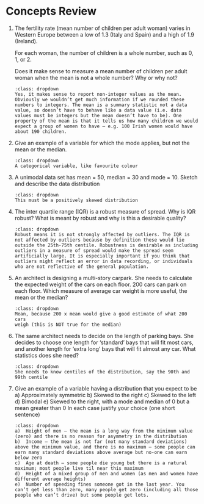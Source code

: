 # Concepts Review

<ol>
<li>The fertility rate (mean number of children per adult woman) varies in Western Europe between a low of 1.3 (Italy and Spain) and a high of 1.9 (Ireland).

For each woman, the number of children is a whole number, such as 0, 1, or 2.

Does it make sense to measure a mean number of children per adult woman when the mean is not a whole number? Why or why not?

```{admonition} Click to reveal answer
:class: dropdown
Yes, it makes sense to report non-integer values as the mean. Obviously we wouldn’t get much information if we rounded these numbers to integers. The mean is a summary statistic not a data value, so doesn’t have to behave like a data value (i.e. data values must be integers but the mean doesn’t have to be). One property of the mean is that it tells us how many children we would expect a group of women to have – e.g. 100 Irish women would have about 190 children.

```



<li>Give an example of a variable for which the mode applies, but not
the mean or the median.

```{admonition} Click to reveal answer
:class: dropdown
A categorical variable, like favourite colour

```


<li>A unimodal data set has mean = 50, median = 30 and mode
= 10. Sketch and describe the data distribution

```{admonition} Click to reveal answer
:class: dropdown
This must be a positively skewed distribution

```


<li> The inter quartile range (IQR) is a robust measure of spread. Why
is IQR robust? What is meant by robust and why is this a desirable
quality?

```{admonition} Click to reveal answer
:class: dropdown
Robust means it is not strongly affected by outliers. The IQR is not affected by outliers because by definition these would lie outside the 25th-75th centile. Robustness is desirable as including outliers in a measure of spread would make the spread seem artificially large. It is especially important if you think that outliers might reflect an error in data recording, or individuals who are not reflective of the general population.

```


<li> An architect is designing a multi-story carpark. She needs to calculate the expected weight of the cars on each floor. 200 cars can park on each floor. Which measure of average car weight is more useful, the mean or the median?


```{admonition} Click to reveal answer
:class: dropdown
Mean, because 200 x mean would give a good estimate of what 200 cars
weigh (this is NOT true for the median)

```

<li> The same architect needs to decide on the length of parking
bays. She decides to choose one length for ‘standard’ bays that will
fit most cars, and another length for ‘extra long’ bays that will fit
almost any car. What statistics does she need?

```{admonition} Click to reveal answer
:class: dropdown
She needs to know centiles of the distribution, say the 90th and 99th centile

```


<li>	Give an example of a variable having a distribution that you expect to be 
a)	Approximately symmetric
b)	Skewed to the right
c)	Skewed to the left
d)	Bimodal
e)	Skewed to the right, with a mode and median of 0 but a mean greater than 0
In each case justify your choice (one short sentence)

```{admonition} Click to reveal answer
:class: dropdown
a)	Height of men – the mean is a long way from the minimum value (zero) and there is no reason for asymmetry in the distribution
b)	Income – the mean is not far (not many standard deviations) above the minimum value, and there is no maximum – some people can earn many standard deviations above average but no-one can earn below zero
c)	Age at death – some people die young but there is a natural maximum; most people live til near this maximum
d)	Height of a mixed group of men and women (as men and women have different average heights)
e)	Number of speeding fines someone got in the last year. You can’t get less than zero, many people get zero (including all those people who can’t drive) but some people get lots.

```


